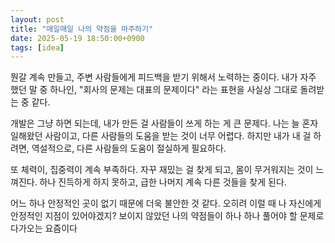 ```yaml
---
layout: post
title: "매일매일 나의 약점을 마주하기"
date: 2025-05-19 18:50:00+0900
tags: [idea]
---
```


뭔갈 계속 만들고, 주변 사람들에게 피드백을 받기 위해서 노력하는 중이다.
내가 자주 했던 말 중 하나인, "회사의 문제는 대표의 문제이다" 라는 표현을 사실상 그대로 돌려받는 중 같다.

개발은 그냥 하면 되는데, 내가 만든 걸 사람들이 쓰게 하는 게 큰 문제다.
나는 늘 혼자 일해왔던 사람이고, 다른 사람들의 도움을 받는 것이 너무 어렵다.
하지만 내가 내 걸 하려면, 역설적으로, 다른 사람들의 도움이 절실하게 필요하다.

또 체력이, 집중력이 계속 부족하다. 자꾸 재밌는 걸 찾게 되고, 몸이 무거워지는 것이 느껴진다.
하나 진득하게 하지 못하고, 급한 나머지 계속 다른 것들을 찾게 된다.

어느 하나 안정적인 곳이 없기 때문에 더욱 불안한 것 같다.
오히려 이럴 때 나 자신에게 안정적인 지점이 있어야겠지?
보이지 않았던 나의 약점들이 하나 하나 풀어야 할 문제로 다가오는 요즘이다
